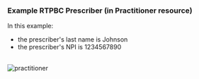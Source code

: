 ### Example RTPBC Prescriber (in Practitioner resource)
In this example:
* the prescriber's last name is Johnson
* the prescriber's NPI is 1234567890

<br/>

<div><img src="images/rtpbc-practitioner-03.png" alt="practitioner"></div>

<br/>